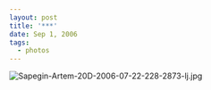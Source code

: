 ```yaml
---
layout: post
title: '***'
date: Sep 1, 2006
tags:
  - photos
---
```


![Sapegin-Artem-20D-2006-07-22-228-2873-lj.jpg](upload://Sapegin-Artem-20D-2006-07-22-228-2873-lj.jpg)
